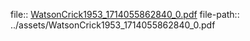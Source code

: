 file:: [WatsonCrick1953_1714055862840_0.pdf](../assets/WatsonCrick1953_1714055862840_0.pdf)
file-path:: ../assets/WatsonCrick1953_1714055862840_0.pdf
